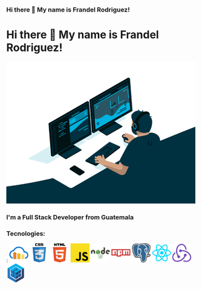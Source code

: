 ### Hi there 👋 My name is Frandel Rodriguez!

<h1>Hi there 👋 My name is Frandel Rodriguez!</h1>

<img src="https://github.com/Naotari/Naotari/blob/master/code.gif" alt="coding" width="500"></img>
  
<h3>I'm a Full Stack Developer from Guatemala</h3>

<h3>Tecnologies:</h3>
:
<img src="https://github.com/Naotari/Naotari/blob/master/Cloudinary-01.jpg" alt="cloudinary" height="50px"></img>
<img src="https://github.com/Naotari/Naotari/blob/master/CSS-3-01.jpg" alt="CSS" height="50px"></img>
<img src="https://github.com/Naotari/Naotari/blob/master/HTML-5-logo-vector-01.jpg" alt="HTML" height="50px"></img>
<img src="https://github.com/Naotari/Naotari/blob/master/JavaScript-01.jpg" alt="JS" height="50px"></img>
<img src="https://github.com/Naotari/Naotari/blob/master/Node-JS-01.jpg" alt="NODE" height="50px"></img>
<img src="https://github.com/Naotari/Naotari/blob/master/Npm-01.jpg" alt="NPM" height="50px"></img>
<img src="https://github.com/Naotari/Naotari/blob/master/PostgreSQL-01.jpg" alt="POSTGRESQL" height="50px"></img>
<img src="https://github.com/Naotari/Naotari/blob/master/React-01.jpg" alt="REACT" height="50px"></img>
<img src="https://github.com/Naotari/Naotari/blob/master/Redux-01.jpg" alt="REDUX" height="50px"></img>
<img src="https://github.com/Naotari/Naotari/blob/master/Sequelize-01.jpg" alt="SEQ" height="50px"></img>

<!--
**Naotari/Naotari** is a ✨ _special_ ✨ repository because its `README.md` (this file) appears on your GitHub profile.

Here are some ideas to get you started:

- 🔭 I’m currently working on ...
- 🌱 I’m currently learning ...
- 👯 I’m looking to collaborate on ...
- 🤔 I’m looking for help with ...
- 💬 Ask me about ...
- 📫 How to reach me: ...
- 😄 Pronouns: ...
- ⚡ Fun fact: ...
-->
